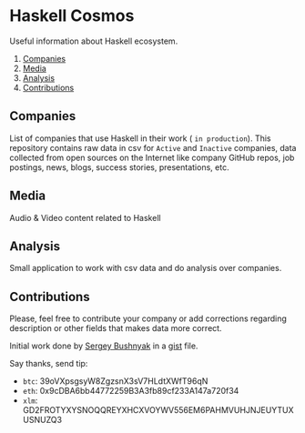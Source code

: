 # Haskell Cosmos

Useful information about Haskell ecosystem.

1. [Companies](#companies)
2. [Media](#media)
3. [Analysis](#analysis)
4. [Contributions](#contributions)


## Companies

List of companies that use Haskell in their work ( `in production`). This repository contains raw data in csv for `Active` and `Inactive` companies, data collected from open sources on the Internet like company GitHub repos, job postings, news, blogs, success stories, presentations, etc.



## Media

Audio & Video content related to Haskell

## Analysis

Small application to work with csv data and do analysis over companies.

## Contributions

Please, feel free to contribute your company or add corrections regarding description or other fields that makes data more correct.

Initial work done by [Sergey Bushnyak](https://github.com/sigrlami) in a [gist](https://gist.github.com/sigrlami/769f5e6674adbd399f00) file.

Say thanks, send tip:

- `btc`: 39oVXpsgsyW8ZgzsnX3sV7HLdtXWfT96qN
- `eth`: 0x9cDBA6bb44772259B3A3fb89cf233A147a720f34
- `xlm`: GD2FROTYXYSNOQQREYXHCXVOYWV556EM6PAHMVUHJNJEUYTUXUSNUZQ3

